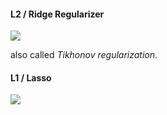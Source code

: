 #### L2 / Ridge Regularizer
<img src="https://latex.codecogs.com/svg.latex?&space;
P = \alpha\sum_{n=1}^N \theta_n^2
" />

also called *Tikhonov regularization*. 

#### L1 / Lasso

<img src="https://latex.codecogs.com/svg.latex?&space;
P = \alpha\sum_{n=1}^N |\theta_n|
" />